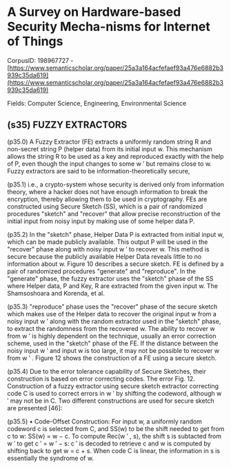 # A Survey on Hardware-based Security Mecha-nisms for Internet of Things

CorpusID: 198967727 - [https://www.semanticscholar.org/paper/25a3a164acfefaef93a476e6882b3939c35da619](https://www.semanticscholar.org/paper/25a3a164acfefaef93a476e6882b3939c35da619)

Fields: Computer Science, Engineering, Environmental Science

## (s35) FUZZY EXTRACTORS
(p35.0) A Fuzzy Extractor (FE) extracts a uniformly random string R and non-secret string P (helper data) from its initial input w. This mechanism allows the string R to be used as a key and reproduced exactly with the help of P, even though the input changes to some w ′ but remains close to w. Fuzzy extractors are said to be information-theoretically secure,

(p35.1) i.e., a crypto-system whose security is derived only from information theory, where a hacker does not have enough information to break the encryption, thereby allowing them to be used in cryptography. FEs are constructed using Secure Sketch (SS), which is a pair of randomized procedures "sketch" and "recover" that allow precise reconstruction of the initial input from noisy input by making use of some helper data P.

(p35.2) In the "sketch" phase, Helper Data P is extracted from initial input w, which can be made publicly available. This output P will be used in the "recover" phase along with noisy input w ′ to recover w. This method is secure because the publicly available Helper Data reveals little to no information about w. Figure 10 describes a secure sketch. FE is defined by a pair of randomized procedures "generate" and "reproduce". In the "generate" phase, the fuzzy extractor uses the "sketch" phase of the SS where Helper data, P and Key, R are extracted from the given input w. The Shamsoshoara and Korenda, et al.

(p35.3) "reproduce" phase uses the "recover" phase of the secure sketch which makes use of the Helper data to recover the original input w from a noisy input w ′ along with the random extractor used in the "sketch" phase, to extract the randomness from the recovered w. The ability to recover w from w ′ is highly dependent on the technique, usually an error correction scheme, used in the "sketch" phase of the FE. If the distance between the noisy input w ′ and input w is too large, it may not be possible to recover w from w ′ . Figure 12 shows the construction of a FE using a secure sketch.

(p35.4) Due to the error tolerance capability of Secure Sketches, their construction is based on error correcting codes. The error Fig. 12. Construction of a fuzzy extractor using secure sketch extractor correcting code C is used to correct errors in w ′ by shifting the codeword, although w ′ may not be in C. Two different constructions are used for secure sketch are presented [46]:

(p35.5) • Code-Offset Construction: For input w, a uniformly random codeword c is selected from C, and SS(w) to be the shift needed to get from c to w: SS(w) = w − c. To compute Rec(w ′ , s), the shift s is subtacted from w ′ to get c ′ = w ′ − s: c ′ is decoded to retrieve c and w is computed by shifting back to get w = c + s. When code C is linear, the information in s is essentially the syndrome of w.

